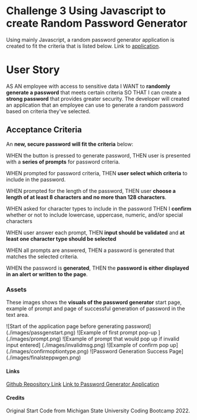 # Challenge 3 Using Javascript to create Random Password Generator

Using mainly Javascript, a random password generator application is created to fit the criteria that is listed below. Link to [application](https://pppreap.github.io/challenge3_password/).

# User Story
AS AN employee with access to sensitive data
I WANT to **randomly generate a password** that meets certain criteria
SO THAT I can create a **strong password** that provides greater security.
The developer will created an application that an employee can use to generate a random password based on criteria they've selected.

## Acceptance Criteria
An **new, secure password  will fit the criteria** below:

WHEN the button is pressed to generate password,
THEN user is presented with a **series of prompts** for password criteria.

WHEN prompted for password criteria,
THEN **user select which criteria** to include in the password.

WHEN prompted for the length of the password,
THEN user **choose a length of at least 8 characters and no more than 128 characters**.

WHEN asked for character types to include in the password
THEN I **confirm** whether or not to include lowercase, uppercase, numeric, and/or special characters

WHEN user answer each prompt,
THEN  **input should be validated** and **at least one character type should be selected**

WHEN all prompts are answered,
THEN a password is generated that matches the selected criteria.

WHEN the password is **generated**,
THEN the **password is either displayed in an alert or written to the page**.

### Assets
These images shows the **visuals of the password generator** start page, example of prompt and  page of successful generation of password in the text area.

![Start of the application page before generating password] (./images/passgenstart.png)
![Example of first prompt pop-up ] (./images/prompt.png)
![Example of prompt that would pop up if invalid input entered] (./images/invalidmsg.png)
![Example of confirm pop up] (./images/confirmoptiontype.png)
![Password Generation Success Page] (./images/finalsteppwgen.png)


#### Links
[Github Repository Link](https://github.com/pppreap/challenge3_password)
[Link to Password Generator Application](https://pppreap.github.io/challenge3_password/)

#### Credits
Original Start Code from Michigan State University Coding Bootcamp 2022.
